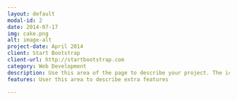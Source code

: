 ```yaml
---
layout: default
modal-id: 2
date: 2014-07-17
img: cake.png
alt: image-alt
project-date: April 2014
client: Start Bootstrap
client-url: http://startbootstrap.com
category: Web Development
description: Use this area of the page to describe your project. The icon above is part of a free icon set by <a href="https://sellfy.com/p/8Q9P/jV3VZ/">Flat Icons</a>. On their website, you can download their free set with 16 icons, or you can purchase the entire set with 146 icons for only $12!
features: User this area to describe extra features

---
```

